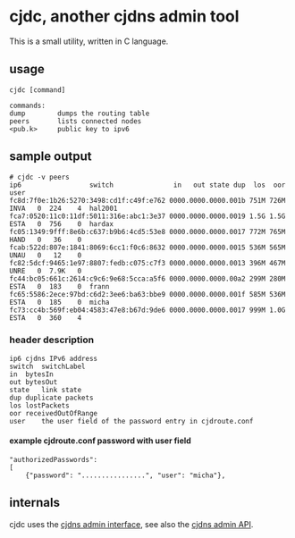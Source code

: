 # cjdc, another cjdns admin tool
This is a small utility, written in C language.

## usage

	cjdc [command]

	commands:
	dump		dumps the routing table
	peers		lists connected nodes
	<pub.k>		public key to ipv6

## sample output

	# cjdc -v peers
	ip6					switch               in   out state dup  los  oor user
	fc8d:7f0e:1b26:5270:3498:cd1f:c49f:e762 0000.0000.0000.001b 751M 726M INVA   0  224    4  hal2001
	fca7:0520:11c0:11df:5011:316e:abc1:3e37 0000.0000.0000.0019 1.5G 1.5G ESTA   0  756    0  hardax
	fc05:1349:9fff:8e6b:c637:b9b6:4cd5:53e8 0000.0000.0000.0017 772M 765M HAND   0   36    0
	fcab:522d:807e:1841:8069:6cc1:f0c6:8632 0000.0000.0000.0015 536M 565M UNAU   0   12    0
	fc82:5dcf:9465:1e97:8807:fedb:c075:c7f3 0000.0000.0000.0013 396M 467M UNRE   0  7.9K   0
	fc44:bc05:661c:2614:c9c6:9e68:5cca:a5f6 0000.0000.0000.00a2 299M 280M ESTA   0  183    0  frann
	fc65:5586:2ece:97bd:c6d2:3ee6:ba63:bbe9 0000.0000.0000.001f 585M 536M ESTA   0  185    0  micha
	fc73:cc4b:569f:eb04:4583:47e8:b67d:9de6 0000.0000.0000.0017 999M 1.0G ESTA   0  360    4

### header description

	ip6	cjdns IPv6 address
	switch	switchLabel
	in	bytesIn
	out	bytesOut
	state	link state
	dup	duplicate packets
	los	lostPackets
	oor	receivedOutOfRange
	user	the user field of the password entry in cjdroute.conf

#### example cjdroute.conf password with user field
	"authorizedPasswords":
	[
	    {"password": "................", "user": "micha"},

## internals
cjdc uses the [cjdns admin interface](https://wiki.projectmeshnet.org/Admin_Interface), see also the
[cjdns admin API](https://github.com/cjdelisle/cjdns/blob/master/admin/README.md).
